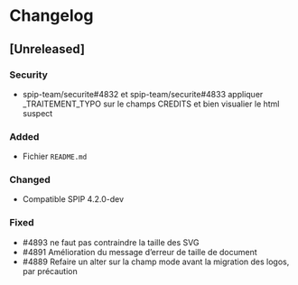 # Changelog

## [Unreleased]

### Security

- spip-team/securite#4832 et spip-team/securite#4833 appliquer _TRAITEMENT_TYPO sur le champs CREDITS et bien visualier le html suspect

### Added

- Fichier `README.md`

### Changed

- Compatible SPIP 4.2.0-dev

### Fixed

- #4893 ne faut pas contraindre la taille des SVG
- #4891 Amélioration du message d’erreur de taille de document
- #4889 Refaire un alter sur la champ mode avant la migration des logos, par précaution
